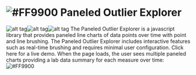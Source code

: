 # ![#FF9900](https://placehold.it/25x50/FF9900/000000?text=+) Paneled Outlier Explorer




![alt tag](https://im2.ezgif.com/tmp/ezgif-2-aea2c4db65.png)![alt tag](https://im2.ezgif.com/tmp/ezgif-2-c045d98543.png)![alt tag](https://im2.ezgif.com/tmp/ezgif-2-f4346a6b2f.gif)
The Paneled Outlier Explorer is a javascript library that provides paneled line charts of data points over time with point and line brushing. The Paneled Outlier Explorer includes interactive features such as real-time brushing and requires minimal user configuration. Click here for a live demo. When the page loads, the user sees multiple paneled charts providing a lab data summary for each measure over time:
![#FF9900](https://placehold.it/15x500/FF9900/000000?text=+) 
